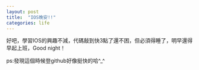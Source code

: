 ```yaml
---
layout: post
title:  "IOS晚安!!"
categories: life
---
```

好吧，學習IOS的興趣不減，代碼敲到快3點了還不困，但必須得睡了，明早還得早起上班，Good night！


ps:發現這個時候登github好像挺快的哈^_^
